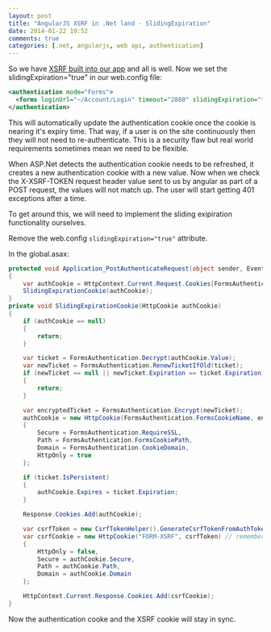 ```yaml
---
layout: post
title: "AngularJS XSRF in .Net land - SlidingExpiration"
date: 2014-01-22 19:52
comments: true
categories: [.net, angularjs, web api, authentication]
---
```

So we have [XSRF built into our app](http://seankenny.me/blog/2014/01/20/angularjs-xsrf-in-net-land/) and all is well.  Now we set the slidingExpiration="true" in our web.config file:
```xml
<authentication mode="Forms">
  <forms loginUrl="~/Account/Login" timeout="2880" slidingExpiration="true" />
</authentication>
```
<!--more-->
This will automatically update the authentication cookie once the cookie is nearing it's expiry time.  That way, if a user is on the site continuously then they will not need to re-authenticate.  This is a security flaw but real world requirements sometimes mean we need to be flexible.

When ASP.Net detects the authentication cookie needs to be refreshed, it creates a new authentication cookie with a new value.  Now when we check the X-XSRF-TOKEN request header value sent to us by angular as part of a POST request, the values will not match up.  The user will start getting 401 exceptions after a time.

To get around this, we will need to implement the sliding exipiration functionality ourselves.

Remove the web.config `slidingExpiration="true"` attribute.

In the global.asax:

```c#
protected void Application_PostAuthenticateRequest(object sender, EventArgs e)
{
    var authCookie = HttpContext.Current.Request.Cookies[FormsAuthentication.FormsCookieName];
    SlidingExpirationCookie(authCookie);
}
private void SlidingExpirationCookie(HttpCookie authCookie)
{
    if (authCookie == null)
    {
        return;
    }

    var ticket = FormsAuthentication.Decrypt(authCookie.Value);
    var newTicket = FormsAuthentication.RenewTicketIfOld(ticket);
    if (newTicket == null || newTicket.Expiration == ticket.Expiration)
    {
        return;
    }

    var encryptedTicket = FormsAuthentication.Encrypt(newTicket);
    authCookie = new HttpCookie(FormsAuthentication.FormsCookieName, encryptedTicket)
    {
        Secure = FormsAuthentication.RequireSSL,
        Path = FormsAuthentication.FormsCookiePath,
        Domain = FormsAuthentication.CookieDomain,
        HttpOnly = true
    };

    if (ticket.IsPersistent)
    {
        authCookie.Expires = ticket.Expiration;
    }

    Response.Cookies.Add(authCookie);

    var csrfToken = new CsrfTokenHelper().GenerateCsrfTokenFromAuthToken(authCookie.Value);
    var csrfCookie = new HttpCookie("FORM-XSRF", csrfToken) // remember, we don't use the default XSRF-TOKEN cookie name
    {
        HttpOnly = false,
        Secure = authCookie.Secure,
        Path = authCookie.Path,
        Domain = authCookie.Domain
    };

    HttpContext.Current.Response.Cookies.Add(csrfCookie);
}
```

Now the authentication cooke and the XSRF cookie will stay in sync.